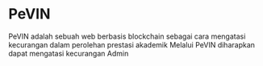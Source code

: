# PeVIN
PeVIN adalah sebuah web berbasis blockchain sebagai cara mengatasi kecurangan dalam perolehan prestasi akademik
Melalui PeVIN diharapkan dapat mengatasi kecurangan Admin